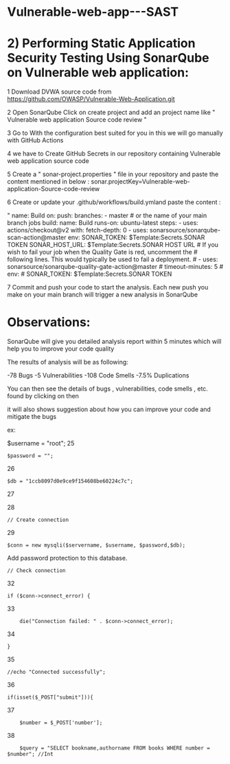 # Vulnerable-web-app---SAST

# 2) Performing Static Application Security Testing Using SonarQube on Vulnerable web application:

1 Download DVWA source code from https://github.com/OWASP/Vulnerable-Web-Application.git

2 Open SonarQube Click on create project and add an project name like " Vulnerable web application Source code review "

3 Go to With the configuration best suited for you in this we will go manually with GitHub Actions

4 we have to Create GitHub Secrets in our repository containing Vulnerable web application source code

5 Create a " sonar-project.properties " file in your repository and paste the content mentioned in below :
sonar.projectKey=Vulnerable-web-application-Source-code-review

6 Create or update your .github/workflows/build.ymland paste the content :

" name: Build on:
 push:
   branches:
     - master # or the name of your main branch
jobs
 build:
   name: Build
   runs-on: ubuntu-latest
   steps:
     - uses: actions/checkout@v2
       with:
         fetch-depth: 0
     - uses: sonarsource/sonarqube-scan-action@master
       env:
         SONAR_TOKEN: $Template:Secrets.SONAR TOKEN
         SONAR_HOST_URL: $Template:Secrets.SONAR HOST URL
     # If you wish to fail your job when the Quality Gate is red, uncomment the
     # following lines. This would typically be used to fail a deployment.
     # - uses: sonarsource/sonarqube-quality-gate-action@master
     #   timeout-minutes: 5
     #   env:
     #     SONAR_TOKEN: $Template:Secrets.SONAR TOKEN

7 Commit and push your code to start the analysis. Each new push you make on your main branch will trigger a new analysis in SonarQube

# Observations:

SonarQube will give you detailed analysis report within 5 minutes which will help you to improve your code quality

The results of analysis will be as following:

-78 Bugs
-5 Vulnerabilities
-108 Code Smells
-7.5% Duplications

You can then see the details of bugs , vulnerabilities, code smells , etc. found by clicking on then

it will also shows suggestion about how you can improve your code and mitigate the bugs

ex:

$username = "root";
25

	$password = "";
26

	$db = "1ccb8097d0e9ce9f154608be60224c7c";
27

28

	// Create connection
29

	$conn = new mysqli($servername, $username, $password,$db);
Add password protection to this database.

	// Check connection
32

	if ($conn->connect_error) {
33

	    die("Connection failed: " . $conn->connect_error);
34

	} 
35

	//echo "Connected successfully";
36

	if(isset($_POST["submit"])){
37

		$number = $_POST['number'];
38

		$query = "SELECT bookname,authorname FROM books WHERE number = $number"; //Int
